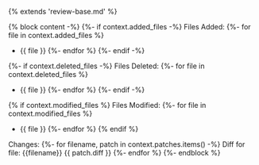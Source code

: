 {% extends 'review-base.md' %}

{% block content -%}
{%- if context.added_files -%}
Files Added:
{%- for file in context.added_files %}
- {{ file }}
{%- endfor %}
{%- endif -%}

{%- if context.deleted_files -%}
Files Deleted:
{%- for file in context.deleted_files %}
- {{ file }}
{%- endfor %}
{%- endif -%}

{% if context.modified_files %}
Files Modified:
{%- for file in context.modified_files %}
- {{ file }}
{%- endfor %}
{% endif %}

Changes:
{%- for filename, patch in context.patches.items() -%}
Diff for file: {{filename}}
{{ patch.diff }}
{%- endfor %}
{%- endblock %}

